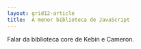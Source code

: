 ```yaml
---
layout: grid12-article
title:  A menor biblioteca de JavaScript
---
```


Falar da biblioteca core de Kebin e Cameron.
